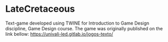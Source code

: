 # LateCretaceous
Text-game developed using TWINE for Introduction to Game Design discipline, Game Design course. 
The game was originally published on the link bellow:
https://univali-led.gitlab.io/jogos-texto/
